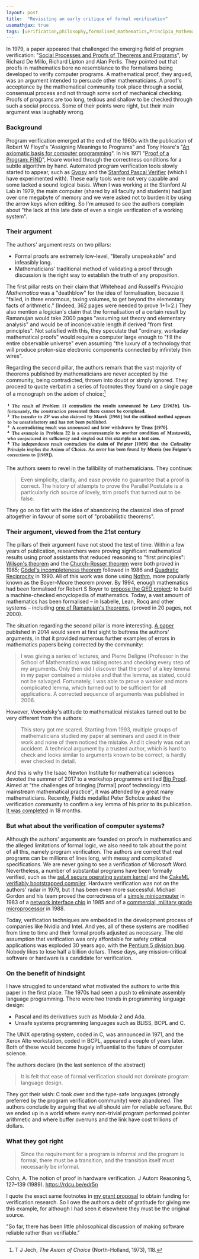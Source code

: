 ```yaml
---
layout: post
title:  "Revisiting an early critique of formal verification"
usemathjax: true 
tags: [verification,philosophy,formalised_mathematics,Principia_Mathematica]
---
```

In 1979, a paper appeared that challenged the emerging field of program verification:
"[Social Processes and Proofs of Theorems and Programs](https://doi.org/10.1145/359104.359106)", 
by Richard De Millo, Richard Lipton and Alan Perlis.
They pointed out that proofs in mathematics bore no resemblance
to the formalisms being developed to verify computer programs.
A mathematical proof, they argued, was an argument intended to persuade other mathematicians.
A proof's acceptance by the mathematical community took place through 
a social, consensual process and not through some sort of mechanical checking.
Proofs of programs are too long, tedious and shallow 
to be checked through such a social process.
Some of their points were right, but their main argument was laughably wrong.

### Background

Program verification emerged at the end of the 1960s
with the publication of Robert W Floyd's 
"Assigning Meanings to Programs" 
and Tony Hoare's "[An axiomatic basis for computer programming](https://doi.org/10.1145/363235.363259)".
In his 1971 "[Proof of a Program: FIND](https://doi.org/10.1145/362452.362489)", Hoare worked through the correctness conditions for a subtle algorithm by hand.
Automated program verification tools slowly started to appear,
such as [Gypsy](https://doi.org/10.1145/390019.808306) 
and the [Stanford Pascal Verifier](https://purl.stanford.edu/nh154bt5645)
(which I have experimented with).
These early tools were not very capable and some lacked a sound logical basis.
When I was working at the Stanford AI Lab in 1979,
the main computer (shared by all faculty and students)
had just over one megabyte of memory and we were asked 
not to burden it by using the arrow keys when editing.
So I'm amused to see the authors complain about 
"the lack at this late date of even a single verification of a working system".

### Their argument

The authors' argument rests on two pillars:

* Formal proofs are extremely low-level, "literally unspeakable" and infeasibly long.
* Mathematicians' traditional method of validating a proof through discussion is the right way to establish the truth of any proposition.

The first pillar rests on their claim that Whitehead and Russell's 
*Principia Mathematica* was a "deathblow" for the idea of formalisation, because it 
"failed, in three enormous, taxing volumes, to get beyond the elementary facts of arithmetic."
(Indeed, 362 pages were needed to prove 1+1=2.)
They also mention a logician's claim that the formalisation of a certain result 
by Ramanujan would take 2000 pages "assuming set theory and elementary analysis" and would be of inconceivable length if derived "from first principles". 
Not satisfied with this, they speculate that "ordinary, workaday mathematical proofs"
would require a computer large enough to "fill the entire observable universe"
even assuming "the luxury of a technology that will produce proton-size electronic components connected by infinitely thin wires".

Regarding the second pillar, the authors remark that 
the vast majority of theorems published by mathematicians
are never accepted by the community, being
contradicted, thrown into doubt or simply ignored.
They proceed to quote verbatim a series of footnotes 
they found on a single page of a monograph on the axiom of choice:[^1]

[^1]: T J Jech, *The Axiom of Choice* (North-Holland, 1973), 118.

![Footnotes from Jech](/images/Jech-118-footnotes.png)

The authors seem to revel in the fallibility of mathematicians.
They continue:

> Even simplicity, clarity, and ease provide no guarantee that a proof is correct. The history of attempts to prove the Parallel Postulate is a particularly rich source of lovely, trim proofs that turned out to be false.

They go on to flirt with the idea of abandoning the classical idea of proof altogether in favour of some sort of "probabilistic theorems".

### Their argument, viewed from the 21st century

The pillars of their argument have not stood the test of time.
Within a few years of publication, researchers were proving significant mathematical results
using proof assistants that reduced reasoning to "first principles":
[Wilson's theorem](https://doi.org/10.1007/BF00244993) 
and the [Church-Rosser theorem](https://doi.org/10.1145/44483.44484)
were both proved in 1985;
[Gödel's incompleteness theorem](https://dl.acm.org/doi/10.5555/913294)
followed in 1986
and [Quadratic Reciprocity](https://rdcu.be/edqIJ) in 1990. 
All of this work was done using 
[Nqthm](https://www.cs.utexas.edu/~moore/best-ideas/nqthm/), 
more popularly known as the Boyer–Moore theorem prover.
By 1994, enough mathematics had been formalised for Robert S Boyer
to [propose the QED project](https://rdcu.be/edp1P): 
to build a machine-checked encyclopedia of mathematics.
Today, a vast amount of mathematics has been formalised 
– in Isabelle, Lean, Rocq
and other systems – including
[one of Ramanujan's theorems](https://www.isa-afp.org/entries/Rogers_Ramanujan.html), 
(proved in 20 pages, not 2000).

The situation regarding the second pillar is more interesting.
[A paper](https://www.ias.edu/ideas/2014/voevodsky-origins) published in 2014 
would seem at first sight to buttress the authors' arguments,
in that it provided numerous further examples of errors in mathematics papers
being corrected by the community:

> I was giving a series of lectures, and Pierre Deligne (Professor in the School of Mathematics) was taking notes and checking every step of my arguments. Only then did I discover that the proof of a key lemma in my paper contained a mistake and that the lemma, as stated, could not be salvaged. Fortunately, I was able to prove a weaker and more complicated lemma, which turned out to be sufficient for all applications. A corrected sequence of arguments was published in 2006.

However, Voevodsky's attitude to mathematical mistakes 
turned out to be very different from the authors:

> This story got me scared. Starting from 1993, multiple groups of mathematicians studied my paper at seminars and used it in their work and none of them noticed the mistake. And it clearly was not an accident. A technical argument by a trusted author, which is hard to check and looks similar to arguments known to be correct, is hardly ever checked in detail.

And this is why the Isaac Newton Institute for mathematical sciences
devoted the summer of 2017 to a workshop programme 
entitled [Big Proof](https://www.newton.ac.uk/event/bpr/).
Aimed at "the challenges of bringing [formal] proof technology 
into mainstream mathematical practice", it was attended by a great many mathematicians.
Recently, Fields medallist Peter Scholze asked the verification community to confirm a key lemma of his prior to its publication.
[It was completed](https://leanprover-community.github.io/blog/posts/lte-final/) 
in 18 months.

### But what about the verification of computer systems?

Although the authors' arguments are founded on proofs in mathematics 
and the alleged limitations of formal logic, 
we also need to talk about the point of all this, namely program verification.
The authors are correct that real programs can be millions of lines long,
with messy and complicated specifications. 
We are never going to see a verification of Microsoft Word.
Nevertheless, a number of substantial programs have been formally verified,
such as the [seL4 secure operating system kernel](https://doi.org/10.1145/3230627)
and the [CakeML verifiably bootstrapped compiler](https://cakeml.org).
Hardware verification was not on the authors' radar in 1979,
but it has been even more successful.
Michael Gordon and his team proved the correctness of a 
[simple minicomputer](https://doi.org/10.48456/tr-42) in 1983
of a [network interface chip](https://doi.org/10.48456/tr-66) in 1985
and of a [commercial, military grade microprocessor](https://doi.org/10.48456/tr-134) in 1988.

Today, verification techniques are embedded in the development process of
companies like Nvidia and Intel.
And yes, all of these systems are modified 
from time to time and their formal proofs adjusted as necessary.
The old assumption that verification was only affordable for safety critical applications was exploded 30 years ago, with the 
[Pentium 5 division bug](https://www.righto.com/2024/12/this-die-photo-of-pentium-shows.html). Nobody likes to lose half a billion dollars.
These days, any mission-critical software or hardware is a candidate for verification.

### On the benefit of hindsight

I have struggled to understand what motivated the authors to write this paper in the first place. The 1970s had seen a push to eliminate assembly language programming.
There were two trends in programming language design:

* Pascal and its derivatives such as Modula-2 and Ada.
* Unsafe systems programming languages such as BLISS, BCPL and C.

The UNIX operating system, coded in C, was announced in 1971,
and the Xerox Alto workstation, coded in BCPL, appeared a couple of years later.
Both of these would become hugely influential to the future of computer science.

The authors declare (in the last sentence of the abstract)

> It is felt that ease of formal verification should not dominate program language design.

They got their wish: C took over and the type-safe languages 
(strongly preferred by the program verification community) were abandoned.
The authors conclude by arguing that we all should aim for reliable software.
But we ended up in a world where every non-trivial program performed pointer arithmetic
and where buffer overruns and the link have cost trillions of dollars.

### What they got right

> Since the requirement for a program is informal and the program is formal, there must be a transition, and the transition itself must necessarily be informal.





Cohn, A. The notion of proof in hardware verification. J Autom Reasoning 5, 127–139 (1989). 
https://rdcu.be/edr5n


I quote the exact same footnotes 
in [my grant proposal](https://www.cl.cam.ac.uk/~lp15/Grants/Alexandria/Part-B2.pdf) 
to obtain funding for verification research.
So I owe the authors a debt of gratitude for giving me this example,
for although I had seen it elsewhere they must be the original source.



"So far, there has been little philosophical discussion of making software reliable rather than verifiable."
